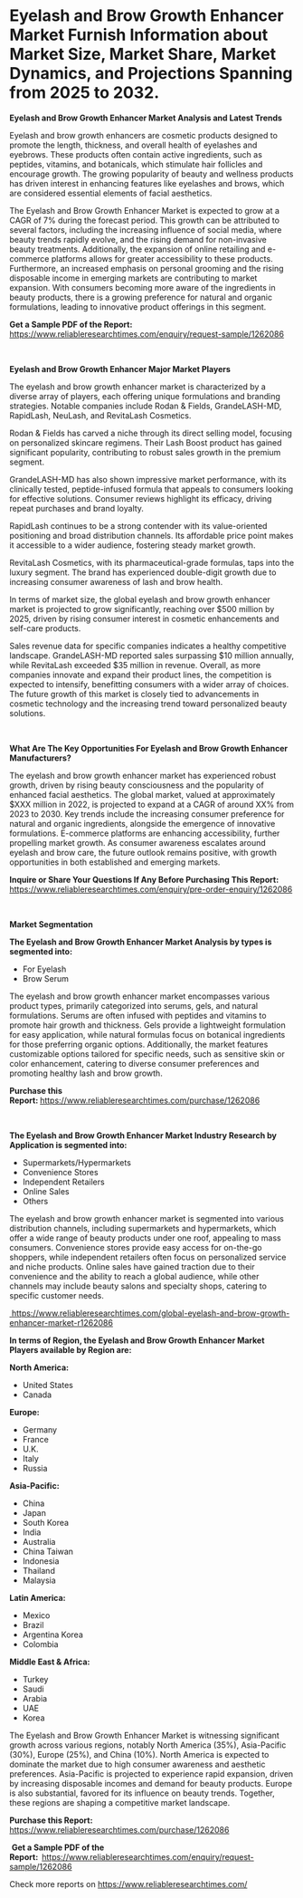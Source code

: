 <p><h1>Eyelash and Brow Growth Enhancer Market Furnish Information about Market Size, Market Share, Market Dynamics, and Projections Spanning from 2025 to 2032.</h1></p><p><strong>Eyelash and Brow Growth Enhancer Market Analysis and Latest Trends</strong></p>
<p><p>Eyelash and brow growth enhancers are cosmetic products designed to promote the length, thickness, and overall health of eyelashes and eyebrows. These products often contain active ingredients, such as peptides, vitamins, and botanicals, which stimulate hair follicles and encourage growth. The growing popularity of beauty and wellness products has driven interest in enhancing features like eyelashes and brows, which are considered essential elements of facial aesthetics.</p><p>The Eyelash and Brow Growth Enhancer Market is expected to grow at a CAGR of 7% during the forecast period. This growth can be attributed to several factors, including the increasing influence of social media, where beauty trends rapidly evolve, and the rising demand for non-invasive beauty treatments. Additionally, the expansion of online retailing and e-commerce platforms allows for greater accessibility to these products. Furthermore, an increased emphasis on personal grooming and the rising disposable income in emerging markets are contributing to market expansion. With consumers becoming more aware of the ingredients in beauty products, there is a growing preference for natural and organic formulations, leading to innovative product offerings in this segment.</p></p>
<p><strong>Get a Sample PDF of the Report:&nbsp;</strong> <a href="https://www.reliableresearchtimes.com/enquiry/request-sample/1262086?utm_campaign=3216&utm_medium=2&utm_source=Github&utm_content=ia&utm_term=05042025&utm_id=eyelash-and-brow-growth-enhancer">https://www.reliableresearchtimes.com/enquiry/request-sample/1262086</a></p>
<p>&nbsp;</p>
<p><strong>Eyelash and Brow Growth Enhancer Major Market Players</strong></p>
<p><p>The eyelash and brow growth enhancer market is characterized by a diverse array of players, each offering unique formulations and branding strategies. Notable companies include Rodan & Fields, GrandeLASH-MD, RapidLash, NeuLash, and RevitaLash Cosmetics.</p><p>Rodan & Fields has carved a niche through its direct selling model, focusing on personalized skincare regimens. Their Lash Boost product has gained significant popularity, contributing to robust sales growth in the premium segment.</p><p>GrandeLASH-MD has also shown impressive market performance, with its clinically tested, peptide-infused formula that appeals to consumers looking for effective solutions. Consumer reviews highlight its efficacy, driving repeat purchases and brand loyalty.</p><p>RapidLash continues to be a strong contender with its value-oriented positioning and broad distribution channels. Its affordable price point makes it accessible to a wider audience, fostering steady market growth.</p><p>RevitaLash Cosmetics, with its pharmaceutical-grade formulas, taps into the luxury segment. The brand has experienced double-digit growth due to increasing consumer awareness of lash and brow health.</p><p>In terms of market size, the global eyelash and brow growth enhancer market is projected to grow significantly, reaching over $500 million by 2025, driven by rising consumer interest in cosmetic enhancements and self-care products.</p><p>Sales revenue data for specific companies indicates a healthy competitive landscape. GrandeLASH-MD reported sales surpassing $10 million annually, while RevitaLash exceeded $35 million in revenue. Overall, as more companies innovate and expand their product lines, the competition is expected to intensify, benefitting consumers with a wider array of choices. The future growth of this market is closely tied to advancements in cosmetic technology and the increasing trend toward personalized beauty solutions.</p></p>
<p>&nbsp;</p>
<p><strong>What Are The Key Opportunities For Eyelash and Brow Growth Enhancer Manufacturers?</strong></p>
<p><p>The eyelash and brow growth enhancer market has experienced robust growth, driven by rising beauty consciousness and the popularity of enhanced facial aesthetics. The global market, valued at approximately $XXX million in 2022, is projected to expand at a CAGR of around XX% from 2023 to 2030. Key trends include the increasing consumer preference for natural and organic ingredients, alongside the emergence of innovative formulations. E-commerce platforms are enhancing accessibility, further propelling market growth. As consumer awareness escalates around eyelash and brow care, the future outlook remains positive, with growth opportunities in both established and emerging markets.</p></p>
<p><strong>Inquire or Share Your Questions If Any Before Purchasing This Report:</strong> <a href="https://www.reliableresearchtimes.com/enquiry/pre-order-enquiry/1262086?utm_campaign=3216&utm_medium=2&utm_source=Github&utm_content=ia&utm_term=05042025&utm_id=eyelash-and-brow-growth-enhancer">https://www.reliableresearchtimes.com/enquiry/pre-order-enquiry/1262086</a></p>
<p>&nbsp;</p>
<p><strong>Market Segmentation</strong></p>
<p><strong>The Eyelash and Brow Growth Enhancer Market Analysis by types is segmented into:</strong></p>
<p><ul><li>For Eyelash</li><li>Brow Serum</li></ul></p>
<p><p>The eyelash and brow growth enhancer market encompasses various product types, primarily categorized into serums, gels, and natural formulations. Serums are often infused with peptides and vitamins to promote hair growth and thickness. Gels provide a lightweight formulation for easy application, while natural formulas focus on botanical ingredients for those preferring organic options. Additionally, the market features customizable options tailored for specific needs, such as sensitive skin or color enhancement, catering to diverse consumer preferences and promoting healthy lash and brow growth.</p></p>
<p><strong>Purchase this Report:&nbsp;</strong><a href="https://www.reliableresearchtimes.com/purchase/1262086?utm_campaign=3216&utm_medium=2&utm_source=Github&utm_content=ia&utm_term=05042025&utm_id=eyelash-and-brow-growth-enhancer">https://www.reliableresearchtimes.com/purchase/1262086</a></p>
<p>&nbsp;</p>
<p><strong>The Eyelash and Brow Growth Enhancer Market Industry Research by Application is segmented into:</strong></p>
<p><ul><li>Supermarkets/Hypermarkets</li><li>Convenience Stores</li><li>Independent Retailers</li><li>Online Sales</li><li>Others</li></ul></p>
<p><p>The eyelash and brow growth enhancer market is segmented into various distribution channels, including supermarkets and hypermarkets, which offer a wide range of beauty products under one roof, appealing to mass consumers. Convenience stores provide easy access for on-the-go shoppers, while independent retailers often focus on personalized service and niche products. Online sales have gained traction due to their convenience and the ability to reach a global audience, while other channels may include beauty salons and specialty shops, catering to specific customer needs.</p></p>
<p><a href="https://www.reliableresearchtimes.com/global-eyelash-and-brow-growth-enhancer-market-r1262086?utm_campaign=3216&utm_medium=2&utm_source=Github&utm_content=ia&utm_term=05042025&utm_id=eyelash-and-brow-growth-enhancer">&nbsp;https://www.reliableresearchtimes.com/global-eyelash-and-brow-growth-enhancer-market-r1262086</a></p>
<p><strong>In terms of Region, the Eyelash and Brow Growth Enhancer Market Players available by Region are:</strong></p>
<p>
    <p> <strong> North America: </strong>
        <ul>
            <li>United States</li>
            <li>Canada</li>
        </ul>
        </p> 
    <p> <strong> Europe: </strong>
        <ul>
            <li>Germany</li>
            <li>France</li>
            <li>U.K.</li>
            <li>Italy</li>
            <li>Russia</li>
        </ul>
        </p> 
    <p> <strong> Asia-Pacific: </strong>
        <ul>
            <li>China</li>
            <li>Japan</li>
            <li>South Korea</li>
            <li>India</li>
            <li>Australia</li>
            <li>China Taiwan</li>
            <li>Indonesia</li>
            <li>Thailand</li>
            <li>Malaysia</li>
        </ul>
        </p> 
    <p> <strong> Latin America: </strong>
        <ul>
            <li>Mexico</li>
            <li>Brazil</li>
            <li>Argentina Korea</li>
            <li>Colombia</li>
        </ul>
        </p> 
    <p> <strong> Middle East & Africa: </strong>
        <ul>
            <li>Turkey</li>
            <li>Saudi</li>
            <li>Arabia</li>
            <li>UAE</li>
            <li>Korea</li>
        </ul>
    </p>
    </p>
<p><p>The Eyelash and Brow Growth Enhancer Market is witnessing significant growth across various regions, notably North America (35%), Asia-Pacific (30%), Europe (25%), and China (10%). North America is expected to dominate the market due to high consumer awareness and aesthetic preferences. Asia-Pacific is projected to experience rapid expansion, driven by increasing disposable incomes and demand for beauty products. Europe is also substantial, favored for its influence on beauty trends. Together, these regions are shaping a competitive market landscape.</p></p>
<p><strong>Purchase this Report: </strong><a href="https://www.reliableresearchtimes.com/purchase/1262086?utm_campaign=3216&utm_medium=2&utm_source=Github&utm_content=ia&utm_term=05042025&utm_id=eyelash-and-brow-growth-enhancer">https://www.reliableresearchtimes.com/purchase/1262086</a></p>
<p>&nbsp;<strong>Get a Sample PDF of the Report:&nbsp;&nbsp;</strong><a href="https://www.reliableresearchtimes.com/enquiry/request-sample/1262086?utm_campaign=3216&utm_medium=2&utm_source=Github&utm_content=ia&utm_term=05042025&utm_id=eyelash-and-brow-growth-enhancer">https://www.reliableresearchtimes.com/enquiry/request-sample/1262086</a></p>
<p><strong></strong></p>
<p>Check more reports on <a href="https://www.reliableresearchtimes.com/?utm_campaign=3216&utm_medium=2&utm_source=Github&utm_content=ia&utm_term=05042025&utm_id=eyelash-and-brow-growth-enhancer">https://www.reliableresearchtimes.com/</a></p>